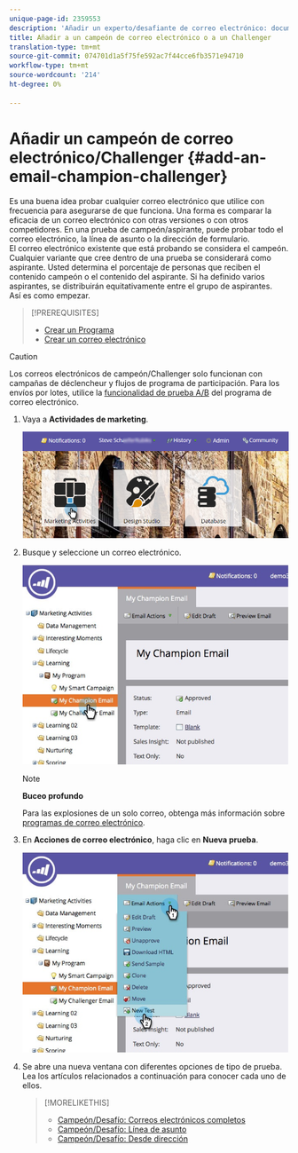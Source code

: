 ```yaml
---
unique-page-id: 2359553
description: 'Añadir un experto/desafiante de correo electrónico: documentos de marketing: documentación del producto'
title: Añadir a un campeón de correo electrónico o a un Challenger
translation-type: tm+mt
source-git-commit: 074701d1a5f75fe592ac7f44cce6fb3571e94710
workflow-type: tm+mt
source-wordcount: '214'
ht-degree: 0%

---
```



# Añadir un campeón de correo electrónico/Challenger {#add-an-email-champion-challenger}

Es una buena idea probar cualquier correo electrónico que utilice con frecuencia para asegurarse de que funciona. Una forma es comparar la eficacia de un correo electrónico con otras versiones o con otros competidores. En una prueba de campeón/aspirante, puede probar todo el correo electrónico, la línea de asunto o la dirección de formulario.\
El correo electrónico existente que está probando se considera el campeón. Cualquier variante que cree dentro de una prueba se considerará como aspirante. Usted determina el porcentaje de personas que reciben el contenido campeón o el contenido del aspirante. Si ha definido varios aspirantes, se distribuirán equitativamente entre el grupo de aspirantes.\
Así es como empezar.

>[!PREREQUISITES]
>
>* [Crear un Programa](../../../../../product-docs/core-marketo-concepts/programs/creating-programs/create-a-program.md)
>* [Crear un correo electrónico](../../../../../product-docs/email-marketing/general/creating-an-email/create-an-email.md)

>



>[!CAUTION]
>
>Los correos electrónicos de campeón/Challenger solo funcionan con campañas de déclencheur y flujos de programa de participación. Para los envíos por lotes, utilice la [funcionalidad de prueba A/B](../../../../../product-docs/email-marketing/email-programs/email-program-actions/email-test-a-b-test/add-an-a-b-test.md) del programa de correo electrónico.

1. Vaya a **Actividades de marketing**.

   ![](assets/login-marketing-activities.png)

1. Busque y seleccione un correo electrónico.

   ![](assets/champion1.jpg)

   >[!NOTE]
   >
   >**Buceo profundo**
   >
   >
   >Para las explosiones de un solo correo, obtenga más información sobre [programas de correo electrónico](http://docs.marketo.com/display/docs/email+programs).

1. En **Acciones de correo electrónico**, haga clic en **Nueva prueba**.

   ![](assets/chmapion2.jpg)

1. Se abre una nueva ventana con diferentes opciones de tipo de prueba. Lea los artículos relacionados a continuación para conocer cada uno de ellos.

   >[!MORELIKETHIS]
   >
   >
   >    
   >    
   >    * [Campeón/Desafío: Correos electrónicos completos](champion-challenger-whole-emails.md)
   >    * [Campeón/Desafío: Línea de asunto](champion-challenger-subject-line.md)
   >    * [Campeón/Desafío: Desde dirección](champion-challenger-from-address.md)


